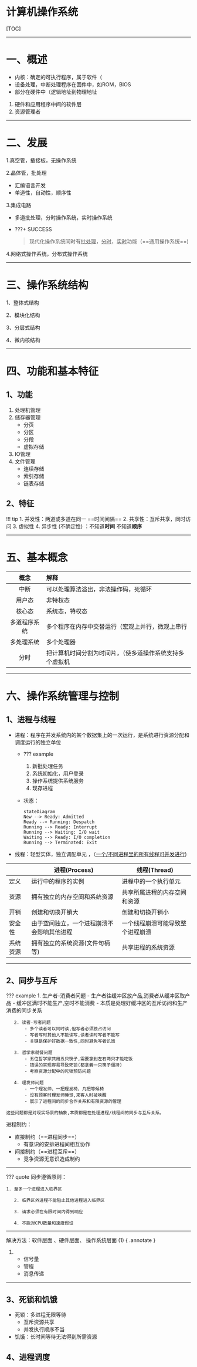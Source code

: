 <h1 >
    计算机操作系统
</h1>



[TOC]

---
## 
# 一、概述

- 内核：确定的可执行程序，属于软件（
- 设备处理，中断处理程序在固件中，如ROM，BIOS
- 部分在硬件中（逻辑地址到物理地址
1. 硬件和应用程序中间的软件层
2. 资源管理者

---
# 二、发展

1.真空管，插接板，无操作系统

2.晶体管，批处理

- 汇编语言开发
- 单道性，自动性，顺序性

3.集成电路

- 多道批处理，分时操作系统，实时操作系统

- ???+ SUCCESS
	> 现代化操作系统同时有<u>批处理</u>，<u>分时</u>，<u>实时</u>功能（==通用操作系统==)

4.网络式操作系统，分布式操作系统

---
# 三、操作系统结构
1、整体式结构

2、模块化结构

3、分层式结构

4、微内核结构

---
# 四、功能和基本特征

## 1、功能
1. 处理机管理
2. 储存器管理
	- 分页
    - 分区
    - 分段
    - 虚拟存储
3. IO管理
4. 文件管理
	- 连续存储
    - 索引存储
    - 链表存储

## 2、特征

!!! tip
	1. 并发性：两道或多道在同一 ==时间间隔==
	   2. 共享性：互斥共享，同时访问
	   3. 虚拟性
	   4. 异步性 (不确定性) ：不知道**时间** 不知道**顺序**

---
# 五、基本概念

|   概念   | 解释                           |
|:------:|:-----------------------------|
|   中断   | 可以处理算法溢出，非法操作码，死循环           |
|  用户态   | 非特权态                         |
|  核心态   | 系统态，特权态                      |
| 多道程序系统 | 多个程序在内存中交替运行（宏观上并行，微观上串行     |
| 多处理系统  | 多个处理器                        |
|   分时   | 把计算机时间分割为时间片，（使多道操作系统支持多个虚拟机 |

---
# 六、操作系统管理与控制
## 1、进程与线程
- 进程：程序在并发系统内的某个数据集上的一次运行，是系统进行资源分配和调度运行的独立单位
    - ??? example
        1. 新批处理任务
        2. 系统初始化，用户登录
        3. 操作系统提供系统服务
        4. 现存进程


  	- 状态：
  	  ```mermaid
  	  stateDiagram
  	  New --> Ready: Admitted
  	  Ready --> Running: Despatch
  	  Running --> Ready: Interrupt
  	  Running --> Waiting: I/O wait
  	  Waiting --> Ready: I/O completion
  	  Running --> Terminated: Exit
  	  ```

- 线程：轻型实体，独立调配单元 ，（<u>一个/不同进程里的所有线程可并发进行</u>)

|      | 进程(Process)           | 线程(Thread)       |
  |------|-----------------------|------------------|
  | 定义   | 运行中的程序的实例             | 进程中的一个执行单元       |
  | 资源   | 拥有独立的内存空间和系统资源        | 共享所属进程的内存空间和资源   |
  | 开销   | 创建和切换开销大              | 创建和切换开销小         |
  | 安全性  | 由于空间独立，一个进程崩溃不会影响其他进程 | 一个线程崩溃可能导致整个进程崩溃 |
| 系统资源 | 拥有独立的系统资源(文件句柄等)      | 共享进程的系统资源        |

---

## 2、同步与互斥
??? example
	1. 生产者-消费者问题
		   - 生产者往缓冲区放产品,消费者从缓冲区取产品
		   - 缓冲区满时不能生产,空时不能消费
		   - 本质是处理好缓冲区的互斥访问和生产消费的同步关系
	
	   2. 读者-写者问题
		   - 多个读者可以同时读,但写者必须独占访问
		   - 写者写时其他人不能读写,读者读时写者不能写
		   - 关键是保护好数据一致性,同时避免写者饥饿
	
	   3. 哲学家就餐问题
		   - 五位哲学家共用五只筷子,需要拿到左右两只才能吃饭
		   - 错误的实现容易导致死锁(都拿着一只筷子僵持)
		   - 考察资源分配中的死锁预防问题
	
	   4. 理发师问题
		   - 一个理发师、一把理发椅、几把等候椅
		   - 没有顾客时理发师睡觉,来客人时被唤醒
		   - 展示了进程间的同步合作关系和有限资源的管理
	
	这些问题都是对现实场景的抽象,本质都是在处理进程/线程间的同步与互斥关系。
进程制约：

- 直接制约（==进程同步==）
	- 有意识的安排进程间相互协作
- 间接制约（==进程互斥==）
	- 竞争资源无意识造成制约
---
??? quote
	同步遵循原则：

	1. 至多一个进程进入临界区
	
	   2. 临界区外进程不能阻止其他进程进入临界区
	
	   3. 请求必须在有限时间内得到响应
	
	   4. 不能对CPU数量和速度假设
---


解决方法：软件层面 、硬件层面、 操作系统层面 (1)
	{ .annotate } 
	

1.  - 信号量
    - 管程
    - 消息传递
---
## 3、死锁和饥饿
- 死锁：多进程无限等待
	- 互斥资源共享
	- 并发执行顺序不当
- 饥饿：长时间等待无法得到所需资源

## 4、进程调度
